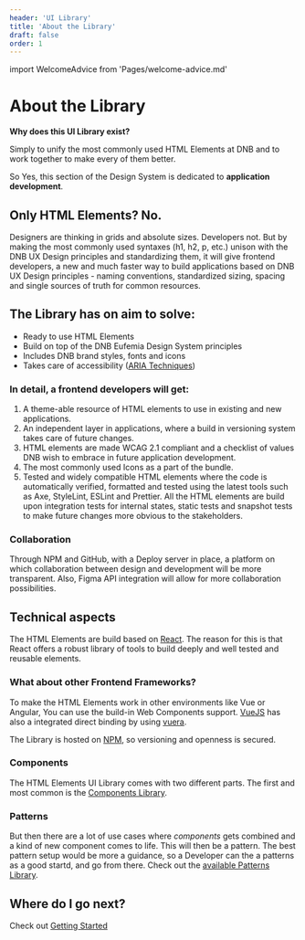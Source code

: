 ```yaml
---
header: 'UI Library'
title: 'About the Library'
draft: false
order: 1
---
```


import WelcomeAdvice from 'Pages/welcome-advice.md'

# About the Library

**Why does this UI Library exist?**

Simply to unify the most commonly used HTML Elements at DNB and to work together to make every of them better.

So Yes, this section of the Design System is dedicated to **application development**.

## Only HTML Elements? No.

Designers are thinking in grids and absolute sizes. Developers not. But by making the most commonly used syntaxes (h1, h2, p, etc.) unison with the DNB UX Design principles and standardizing them, it will give frontend developers, a new and much faster way to build applications based on DNB UX Design principles - naming conventions, standardized sizing, spacing and single sources of truth for common resources.

## The Library has on aim to solve:

- Ready to use HTML Elements
- Build on top of the DNB Eufemia Design System principles
- Includes DNB brand styles, fonts and icons
- Takes care of accessibility ([ARIA Techniques](https://www.w3.org/TR/WCAG20-TECHS/aria))

### In detail, a frontend developers will get:

1.  A theme-able resource of HTML elements to use in existing and new applications.
1.  An independent layer in applications, where a build in versioning system takes care of future changes.
1.  HTML elements are made WCAG 2.1 compliant and a checklist of values DNB wish to embrace in future application development.
1.  The most commonly used Icons as a part of the bundle.
1.  Tested and widely compatible HTML elements where the code is automatically verified, formatted and tested using the latest tools such as Axe, StyleLint, ESLint and Prettier. All the HTML elements are build upon integration tests for internal states, static tests and snapshot tests to make future changes more obvious to the stakeholders.

### Collaboration

Through NPM and GitHub, with a Deploy server in place, a platform on which collaboration between design and development will be more transparent. Also, Figma API integration will allow for more collaboration possibilities.

## Technical aspects

The HTML Elements are build based on [React](https://reactjs.org/).
The reason for this is that React offers a robust library of tools to build deeply and well tested and reusable elements.

### What about other Frontend Frameworks?

To make the HTML Elements work in other environments like Vue or Angular, You can use the build-in Web Components support. [VueJS](https://vuejs.org/) has also a integrated direct binding by using [vuera](https://github.com/akxcv/vuera).

The Library is hosted on [NPM](npmjs.com), so versioning and openness is secured.

### Components

The HTML Elements UI Library comes with two different parts. The first and most common is the [Components Library](/uilib/components/).

### Patterns

But then there are a lot of use cases where _components_ gets combined and a kind of new component comes to life. This will then be a pattern. The best pattern setup would be more a guidance, so a Developer can the a patterns as a good startd, and go from there.
Check out the [available Patterns Library](/uilib/patterns/).

## Where do I go next?

Check out [Getting Started](/uilib/getting-started/)
